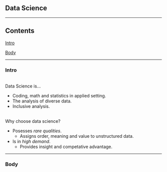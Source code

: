 ## **Data Science**
___
## **Contents**
[Intro](#intro)

[Body](#body)
___
### **Intro**

\
Data Science is...
- Coding, math and statistics in applied setting.
- The analysis of diverse data.
- Inclusive analysis.

\
Why choose data science?
- Posesses _rare qualities_.
    - Assigns order, meaning and value to unstructured data.
- Is in _high demand_.
    - Provides insight and competative advantage.
___
### Body